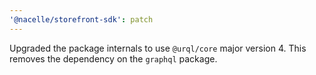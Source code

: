 ```yaml
---
'@nacelle/storefront-sdk': patch
---
```


Upgraded the package internals to use `@urql/core` major version 4. This removes the dependency on the `graphql` package.
